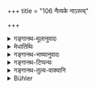 +++
title = "106 नैत्यके नाऽस्त्य्"

+++

<details><summary>गङ्गानथ-मूलानुवादः</summary>

There is no “day forbidden for study” in regard to the daily recitation; since this has been called “Brahmasatra”; it is meritorious, being offered with the offering of study, and being maintained by the syllable “vaṣaṭ” in the shape of the recitation made on forbidden days.—(106)
</details>

<details><summary>मेधातिथिः</summary>

पूर्वविधिशेषो ऽयम् अर्थवादः । एतेन हेतुना **नैत्यके नास्त्य् अनध्यायो** यतो **ब्रह्मस्त्रं तत् स्मृतम्** । सततप्रवृत्तं सत्रं यथा सहस्रसंवत्सरादिसत्रं न कदाचिच् छिद्यत इत्य् अतः सत्रम् एवम् इदम् अपि । ब्रह्माध्ययननिर्वर्त्यं ब्रह्मसत्रम्, सत्रत्वाच् च न कदाचिद् विच्छेत्तव्यम् । विच्छेदे हि सत्रत्वं न स्यात् । 

सत्रत्वम् इदानीं रूपकभङ्ग्या योजयति । **ब्रह्म** अध्ययनम् **आहुतिहुतम्** अन्यत् सत्रं सोमाहुत्या हूयते । जुहोतिर् अनिवृत्तौ[^३२९] वर्तते, अनेकार्थात्वाद् धातूनाम् । ब्रह्मशब्देन तद्विषयाध्ययनक्रिया लक्ष्यते । ब्रह्माध्ययनम् आहुतिर् इव "उपमितं व्याघ्रादिभिः" (पाण् २.१.५६) इति समासः । अनध्याये यद् अध्ययनं तेन **वषट्कृतम्** । यथा याज्यान्त अविच्छेदो वषट्कारेण क्रियत एवं चतुर्दश्याद्यनध्यायाध्ययनं वषट्कारस्थानीयम् । वषट्शब्देन वौष्ट्शब्दो लक्ष्यते । तेन **कृतं** युक्तं संस्कृतम् । साधनंक्रेति समासः ॥ २.१०६ ॥
</details>

<details><summary>गङ्गानथ-भाष्यानुवादः</summary>

This verse supplies the valedictory supplement to the foregoing Injunction.

For the following reason, ‘*in regard to the daily recitation, there is no day forbidden for study*,’ because ‘*it has been called Brahmasatra*.’ That is called ‘*Satra*’ which is performed continuously; just as the *Satra* continues to be performed for thousand years and more without a break—and the sacrifice consisting of Vedic Study also is a *Satra*; and because it is a *Satra*, there should he no break in it; for if there were a break, it would cease to be ‘*Satra*.’

That the Recitation is a *Satra* is further explained by means of a metaphor. (1) This *Satra* is offered with the offering of ‘Brahman’—*i.e*., study; just as the ordinary *Satra* is offered with the offering of Soma. The root ‘*hu*’ in this connection stands for
*unceasing offering*, verbal roots being capable of several
significations. The term \* *Brahma*’ indicates the act of study pertaining to the Veda. The ‘study of Brahma’ is like an ‘offering’; this compound (‘*Brahmā-huti*’) being in accordance with Pāṇini 2.1.50.

The recitation that is done on the forbidden days supplies the place of the syllable ‘*v* *aṣaṭ*.’ In the ordinary *Satra*, at the end of each Yājyā-hymn tho continuity is maintained by the uttering of the syllable ‘*vaṣat*’; and in the same manner, the continuity of ‘Vedic Study’ is maintained by the recitation that is made on the *Caturdaśī* and other forbidden days; and this recitation therefore takes the place of the syllable ‘*vaṣaṭ*.’

The term ‘*vaṣat*’ here indicates the syllable ‘*vauṣaṭ*.’

The *Satra* is ‘*maintained*—*i.e*.’, accomplished—by this syllable. The compound (‘*vaṣaṭkṛtam*’) being in accordance with Pāṇini 2.1.32.—(106)
</details>

<details><summary>गङ्गानथ-टिप्पन्यः</summary>

“The last clause of verse 106 finds its explanation by the passage from, the Śatapatha Brāhmaṇa quoted by Āpastamba, 1. 12. 3.”—Buhler.

Neither Buhler’s, nor Burnell’s, nor Hopkins’ rendering of the verse is in keeping with the explanation provided by Medhātithi or Kullūka.

This verse is quoted in *Madanapārijāta* (p. 282) along with 105, as setting forth an exception to the rules regarding days unfit for study;—in *Aparārka* (p. 137);—and in *Hemādri* (Śrāddha, p. 775).
</details>

<details><summary>गङ्गानथ-तुल्य-वाक्यानि</summary>

**(Verses 105-106)  
**

See Comparative notes for [Verse 2.105 (Non-observance of Holidays)].
</details>

<details><summary>Bühler</summary>

106	There are no forbidden days for the daily recitation, since that is declared to be a Brahmasattra (an everlasting sacrifice offered to Brahman); at that the Veda takes the place of the burnt oblations, and it is meritorious (even), when (natural phenomena, requiring) a cessation of the Veda-study, take the place of the exclamation Vashat.
</details>
